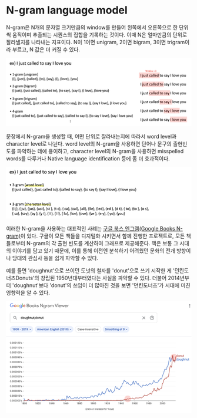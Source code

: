 # N-gram language model

N-gram은 N개의 문자열 크기만큼의 window를 만들어 왼쪽에서 오른쪽으로 한 단위씩 움직이며 추출되는 시퀀스의 집합을 기록하는 것이다. 이때 N은 얼마만큼의 단위로 잘라낼지를 나타내는 지표이다. N이 1이면 unigram, 2이면 bigram, 3이면 trigram이라 부르고, N 값은 더 커질 수 있다.

![](../.gitbook/assets/n-gram1.png)

문장에서 N-gram을 생성할 때, 어떤 단위로 잘라내는지에 따라서 word level과 character level로 나뉜다. word level의 N-gram을 사용하면 단어나 문구의 출현빈도를 파악하는 데에 용이하고, character level의 N-gram을 사용하면 misspelled words를 다루거나 Native language identification 등에 좀 더 효과적이다.

![](../.gitbook/assets/n-gram2.png)

이러한 N-gram을 사용하는 대표적인 사례는 [구글 북스 엔그램\(Google Books N-gram\)](https://books.google.com/ngrams)이 있다. 구글이 모든 책들을 디지털화 시키면서 함께 진행한 프로젝트로, 모든 책들로부터 N-gram의 각 출현 빈도를 계산하여 그래프로 제공해준다. 책은 보통 그 시대의 이야기를 담고 있기 때문에, 이를 통해 이전엔 분석하기 어려웠던 문화의 전개 방향이나 당대의 관심사 등을 쉽게 파악할 수 있다.

예를 들면 'doughnut'으로 쓰이던 도넛의 철자를 'donut'으로 쓰기 시작한 게 '던킨도너츠Donuts'의 창립된 1950년대부터였다는 사실을 파악할 수 있다. 더불어 2014년부터 'doughnut'보다 'donut'의 쓰임이 더 많아진 것을 보면 '던킨도너츠'가 시대에 미친 영향력을 알 수 있다.

![](../.gitbook/assets/n-gram3.png)



